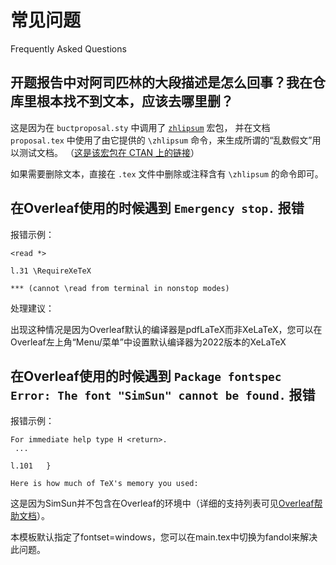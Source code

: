 # 常见问题
Frequently Asked Questions

## 开题报告中对阿司匹林的大段描述是怎么回事？我在仓库里根本找不到文本，应该去哪里删？

这是因为在 `buctproposal.sty` 中调用了 [`zhlipsum`](https://github.com/CTeX-org/zhlipsum) 宏包，
并在文档 `proposal.tex` 中使用了由它提供的 `\zhlipsum` 命令，来生成所谓的“乱数假文”用以测试文档。
（[这是该宏包在 CTAN 上的链接](https://ctan.org/pkg/zhlipsum)）

如果需要删除文本，直接在 `.tex` 文件中删除或注释含有 `\zhlipsum` 的命令即可。

## 在Overleaf使用的时候遇到 `Emergency stop.` 报错

报错示例：

```
<read *> 
         
l.31 \RequireXeTeX
                  
*** (cannot \read from terminal in nonstop modes)
```

处理建议：

出现这种情况是因为Overleaf默认的编译器是pdfLaTeX而非XeLaTeX，您可以在Overleaf左上角“Menu/菜单”中设置默认编译器为2022版本的XeLaTeX

## 在Overleaf使用的时候遇到 `Package fontspec Error: The font "SimSun" cannot be found.` 报错

报错示例：

```
For immediate help type H <return>.
 ...                                              
                                                  
l.101   }
          
Here is how much of TeX's memory you used:
```

这是因为SimSun并不包含在Overleaf的环境中（详细的支持列表可见[Overleaf帮助文档](https://www.overleaf.com/learn/latex/Questions/Which_OTF_or_TTF_fonts_are_supported_via_fontspec%3F#Chinese)）。

本模板默认指定了fontset=windows，您可以在main.tex中切换为fandol来解决此问题。
